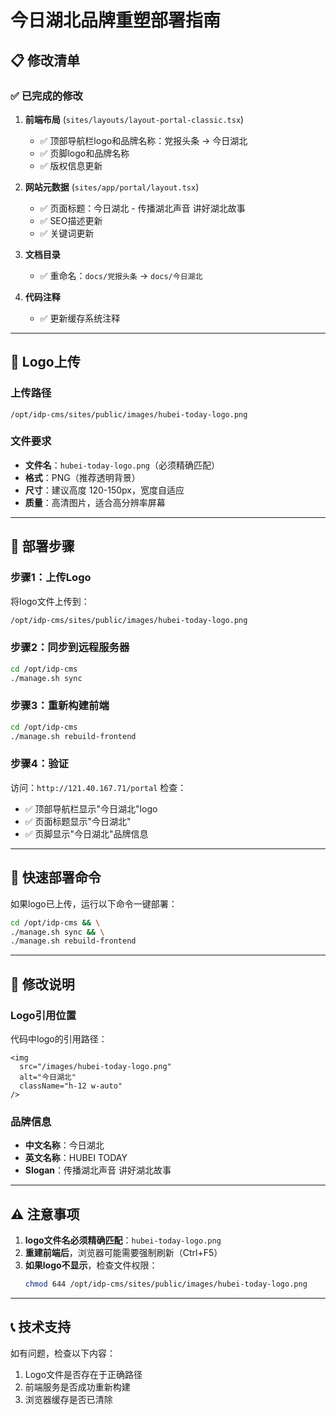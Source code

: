 # 今日湖北品牌重塑部署指南

## 📋 修改清单

### ✅ 已完成的修改

1. **前端布局** (`sites/layouts/layout-portal-classic.tsx`)
   - ✅ 顶部导航栏logo和品牌名称：党报头条 → 今日湖北
   - ✅ 页脚logo和品牌名称
   - ✅ 版权信息更新

2. **网站元数据** (`sites/app/portal/layout.tsx`)
   - ✅ 页面标题：今日湖北 - 传播湖北声音 讲好湖北故事
   - ✅ SEO描述更新
   - ✅ 关键词更新

3. **文档目录**
   - ✅ 重命名：`docs/党报头条` → `docs/今日湖北`

4. **代码注释**
   - ✅ 更新缓存系统注释

---

## 📁 Logo上传

### 上传路径
```
/opt/idp-cms/sites/public/images/hubei-today-logo.png
```

### 文件要求
- **文件名**：`hubei-today-logo.png`（必须精确匹配）
- **格式**：PNG（推荐透明背景）
- **尺寸**：建议高度 120-150px，宽度自适应
- **质量**：高清图片，适合高分辨率屏幕

---

## 🚀 部署步骤

### 步骤1：上传Logo
将logo文件上传到：
```bash
/opt/idp-cms/sites/public/images/hubei-today-logo.png
```

### 步骤2：同步到远程服务器
```bash
cd /opt/idp-cms
./manage.sh sync
```

### 步骤3：重新构建前端
```bash
cd /opt/idp-cms
./manage.sh rebuild-frontend
```

### 步骤4：验证
访问：`http://121.40.167.71/portal`
检查：
- ✅ 顶部导航栏显示"今日湖北"logo
- ✅ 页面标题显示"今日湖北"
- ✅ 页脚显示"今日湖北"品牌信息

---

## 🔧 快速部署命令

如果logo已上传，运行以下命令一键部署：

```bash
cd /opt/idp-cms && \
./manage.sh sync && \
./manage.sh rebuild-frontend
```

---

## 📝 修改说明

### Logo引用位置
代码中logo的引用路径：
```tsx
<img 
  src="/images/hubei-today-logo.png" 
  alt="今日湖北" 
  className="h-12 w-auto"
/>
```

### 品牌信息
- **中文名称**：今日湖北
- **英文名称**：HUBEI TODAY
- **Slogan**：传播湖北声音 讲好湖北故事

---

## ⚠️ 注意事项

1. **logo文件名必须精确匹配**：`hubei-today-logo.png`
2. **重建前端后**，浏览器可能需要强制刷新（Ctrl+F5）
3. **如果logo不显示**，检查文件权限：
   ```bash
   chmod 644 /opt/idp-cms/sites/public/images/hubei-today-logo.png
   ```

---

## 📞 技术支持

如有问题，检查以下内容：
1. Logo文件是否存在于正确路径
2. 前端服务是否成功重新构建
3. 浏览器缓存是否已清除


